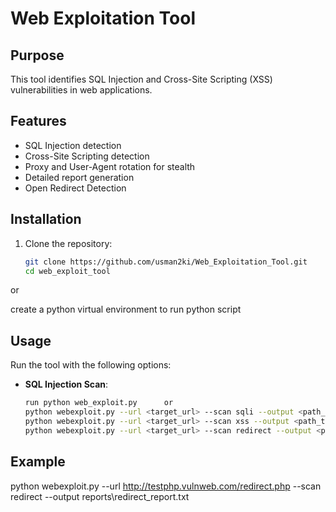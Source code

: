 # Web Exploitation Tool

## Purpose
This tool identifies SQL Injection and Cross-Site Scripting (XSS) vulnerabilities in web applications.

## Features
- SQL Injection detection
- Cross-Site Scripting detection
- Proxy and User-Agent rotation for stealth
- Detailed report generation
- Open Redirect Detection

## Installation
1. Clone the repository:
   ```bash
   git clone https://github.com/usman2ki/Web_Exploitation_Tool.git
   cd web_exploit_tool

or 

create a python virtual environment to run python script


## Usage
Run the tool with the following options:

- **SQL Injection Scan**:
  ```bash
  run python web_exploit.py      or
  python webexploit.py --url <target_url> --scan sqli --output <path_to_report>
  python webexploit.py --url <target_url> --scan xss --output <path_to_report>
  python webexploit.py --url <target_url> --scan redirect --output <path_to_report>

## Example
python webexploit.py --url http://testphp.vulnweb.com/redirect.php --scan redirect --output reports\redirect_report.txt
